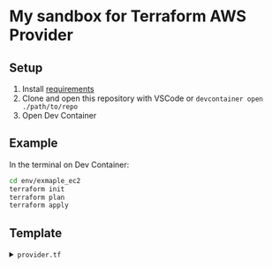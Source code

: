 # My sandbox for Terraform AWS Provider

## Setup

1. Install [requirements](https://code.visualstudio.com/docs/devcontainers/containers#_installation)
1. Clone and open this repository with VSCode or `devcontainer open ./path/to/repo`
1. Open Dev Container

## Example

In the terminal on Dev Container:

```bash
cd env/exmaple_ec2
terraform init
terraform plan
terraform apply
```

## Template

<details>

<summary><code>provider.tf</code></summary>

```hcl
terraform {
  required_version = "~> 1.11.0"

  backend "s3" {
    bucket       = "tf-s3-state-lock-<>-tfstate"
    key          = "<>.tfstate"
    use_lockfile = true

    endpoints = {
      s3 = "http://s3.localhost.localstack.cloud:4566"
    }
  }

  required_providers {
    aws = {
      source  = "hashicorp/aws"
      version = "~> 5.90"

      # For localstack configuration
      s3_use_path_style           = true
      skip_credentials_validation = true
      skip_metadata_api_check     = true
      skip_requesting_account_id  = true

      endpoints = {
        # apigateway     = "http://localhost:4566"
        # apigatewayv2   = "http://localhost:4566"
        # cloudformation = "http://localhost:4566"====
        # cloudwatch     = "http://localhost:4566"
        # dynamodb       = "http://localhost:4566"
        # ec2            = "http://localhost:4566"
        # es             = "http://localhost:4566"
        # elasticache    = "http://localhost:4566"
        # firehose       = "http://localhost:4566"
        # iam            = "http://localhost:4566"
        # kinesis        = "http://localhost:4566"
        # lambda         = "http://localhost:4566"
        # rds            = "http://localhost:4566"
        # redshift       = "http://localhost:4566"
        # route53        = "http://localhost:4566"
        # s3             = "http://s3.localhost.localstack.cloud:4566"
        # secretsmanager = "http://localhost:4566"
        # ses            = "http://localhost:4566"
        # sns            = "http://localhost:4566"
        # sqs            = "http://localhost:4566"
        # ssm            = "http://localhost:4566"
        # stepfunctions  = "http://localhost:4566"
        # sts            = "http://localhost:4566"
      }
    }
  }
}
```

</details>

